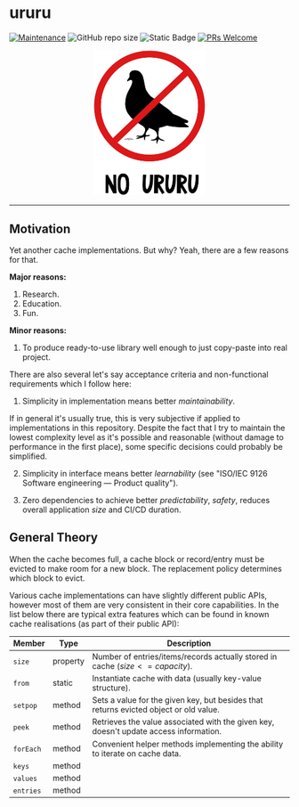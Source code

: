 # ururu

[![Maintenance](https://img.shields.io/maintenance/yes/2023.svg?style=flat)]()
![GitHub repo size](https://img.shields.io/github/repo-size/zhibirc/ururu?style=flat&color=008080)
![Static Badge](https://img.shields.io/badge/cache_algorithms-7-f0e68c)
[![PRs Welcome](https://img.shields.io/badge/PRs-welcome-blue.svg?style=flat)]()

<p align="center">
    <img width="200" src="ururu.jpeg">
</p>

---

## Motivation

Yet another cache implementations. But why? Yeah, there are a few reasons for that.

**Major reasons:**

1. Research.
2. Education.
3. Fun.

**Minor reasons:**

1. To produce ready-to-use library well enough to just copy-paste into real project.

There are also several let's say acceptance criteria and non-functional requirements which I follow here:

1. Simplicity in implementation means better _maintainability_.

If in general it's usually true, this is very subjective if applied to implementations in this repository. Despite the fact that I try to maintain the lowest complexity level as it's possible and reasonable (without damage to performance in the first place), some specific decisions could probably be simplified.

2. Simplicity in interface means better _learnability_ (see "ISO/IEC 9126 Software engineering — Product quality").

3. Zero dependencies to achieve better _predictability_, _safety_, reduces overall application _size_ and CI/CD duration.

## General Theory

When the cache becomes full, a cache block or record/entry must be evicted to make room for a new block. The replacement policy determines which block to evict.

Various cache implementations can have slightly different public APIs, however most of them are very consistent in their core capabilities. In the list below there are typical extra features which can be found in known cache realisations (as part of their public API):

| Member  | Type   | Description                                                                         |
|---------|--------|-------------------------------------------------------------------------------------|
|`size`   |property|Number of entries/items/records actually stored in cache ($size <= capacity$).       |
|`from`   |static  |Instantiate cache with data (usually key-value structure).                           |
|`setpop` |method  |Sets a value for the given key, but besides that returns evicted object or old value.|
|`peek`   |method  |Retrieves the value associated with the given key, doesn't update access information.|
|`forEach`|method  |Convenient helper methods implementing the ability to iterate on cache data.         |
|`keys`   |method  |                                                                                     |
|`values` |method  |                                                                                     |
|`entries`|method  |                                                                                     |